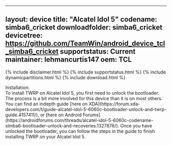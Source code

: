 
---
layout: device
title:  "Alcatel Idol 5"
codename: simba6_cricket
downloadfolder: simba6_cricket
devicetree: https://github.com/TeamWin/android_device_tcl_simba6_cricket
supportstatus: Current
maintainer: lehmancurtis147
oem: TCL
---
{% include disclaimer.html %}
{% include supportstatus.html %}
{% include dynamicpartitions.html %}
{% include download.html %}
<div class='page-heading'>Installation:</div>
To install TWRP on Alcatel Idol 5, you first need to unlock the bootloader.
The process is a bit more involved for this device than it is on most others.
You can find an indepth guide [here on XDA](https://forum.xda-developers.com/t/guide-alcatel-idol-5-6060c-bootloader-unlock-and-twrp-guide.4157411/),
or [here on Android Forums](https://androidforums.com/threads/alcatel-idol-5-6060c-codename-simba6-bootloader-unlock-and-recoveries.1327876/).
Once you have unlocked the bootloader,
you can follow the steps in the guide to finish installing TWRP on your Alcatel Idol 5.